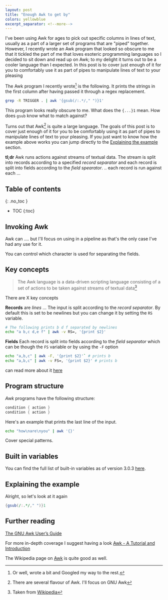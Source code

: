 ```yaml
---
layout: post
title: "Enough Awk to get by"
colors: yellowblue
excerpt_separator: <!--more-->
---
```


I've been using Awk for ages to pick out specific columns in lines of
text, usually as a part of a larger set of programs that are "piped"
together. However, I recently wrote an Awk program that looked so
obscure to me that it tickled the part of me that loves esoteric
programming languages so I decided to sit down and read up on Awk; to
my delight it turns out to be a cooler language than I expected. In
this post is to cover just enough of it for you to comfortably use it
as part of pipes to manipulate lines of text to your pleasing

<!--more-->

The Awk program I recently wrote[^1] is the following. It prints the
strings in the first column after having passed it through a regex
replacement.

```sh
grep -R TRIGGER . | awk '{gsub(/:.*/," ")}1'
```

This program looks really obscure to me. What does the `{...}1` mean.
How does `gsub` know what to match against?

Turns out that Awk[^2] is quite a large language. The goals of this
post is to cover just enough of it for you to be comfortably using it
as part of pipes to manipulate lines of text to your pleasing. If you
just want to know how the example above works you can jump directly to
the [Explaining the example](#explaining-the-example) section.

**tl;dr** Awk runs actions against streams of textual data. The stream
is split into records according to a specified _record separator_ and
each record is split into fields according to the _field spearator_.
.. each record is run against each ...

## Table of contents
{: .no_toc }
* TOC
{:toc}

## Invoking Awk

Awk can .... but I'll focus on using in a pipeline as that's the only
case I've had any use for it.

You can control which character is used for separating the fields.

## Key concepts

> The Awk language is a data-driven scripting language consisting of a
> set of actions to be taken against streams of textual data[^3]

There are X key concepts

**Records** are _lines_ ... The input is split according to the
_record separator_. By default this is set to be newlines but you
can change it by setting the `RS` variable.

```sh
# The following prints b d f separated by newlines
echo "a b,c d,e f" | awk -v RS=, '{print $2}'
```

**Fields** Each record is split into fields according to the _field
separator_ which can be though the `FS` variable or by using the `-F`
option

```sh
echo "a,b,c" | awk -F, '{print $2}'` # prints b
echo "a,b,c" | awk -v FS=, '{print $2}' # prints b
```

can read more about it [here](ftp://ftp.gnu.org/old-gnu/Manuals/gawk-3.0.3/html_chapter/gawk_6.html#SEC38)

## Program structure

_Awk_ programs have the following structure:

```awk
condition { action }
condition { action }
```

Here's an example that prints the last line of the input.

```sh
echo "how\nare\nyou" | awk '{}'
```

Cover special patterns.

## Built in variables

You can find the full list of built-in variables as of version 3.0.3
[here][built-in-variables].

## Explaining the example

Alright, so let's look at it again

```awk
{gsub(/:.*/," ")}1
```

## Further reading

[The GNU Awk User’s Guide][manual]

For more in-depth coverage I suggest having a look [Awk - A Tutorial
and Introduction][tutorial]

The Wikipedia page on [Awk][awk-wikipedia] is quite good as well.

[^1]: Or well, wrote a bit and Googled my way to the rest.
[^2]: There are several flavour of Awk. I'll focus on GNU Awk
[^3]: Taken from [Wikipedia][awk-wikipedia]

[manual]: https://www.gnu.org/software/gawk/manual/gawk.html
[built-in-variables]: ftp://ftp.gnu.org/old-gnu/Manuals/gawk-3.0.3/html_chapter/gawk_11.html
[tutorial]: http://www.grymoire.com/Unix/Awk.html
[awk-wikipedia]: https://en.wikipedia.org/wiki/AWK
